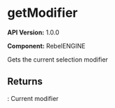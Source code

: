 # getModifier

**API Version:** 1.0.0

**Component:** RebelENGINE

Gets the current selection modifier

## Returns

: Current modifier

